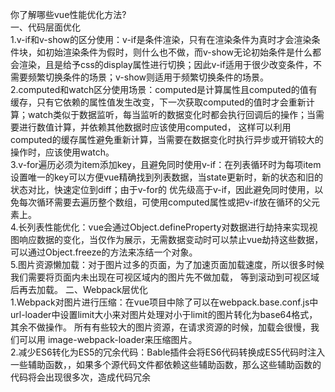 你了解哪些vue性能优化方法?  
一、代码层面优化  
  1.v-if和v-show的区分使用：v-if是条件渲染，只有在渲染条件为真时才会渲染条件块，如初始渲染条件为假时，则什么也不做，而v-show无论初始条件是什么都会渲染，且是给予css的display属性进行切换；因此v-if适用于很少改变条件，不需要频繁切换条件的场景；v-show则适用于频繁切换条件的场景。  
  2.computed和watch区分使用场景：computed是计算属性且computed的值有缓存，只有它依赖的属性值发生改变，下一次获取computed的值时才会重新计算；watch类似于数据监听，每当监听的数据变化时都会执行回调后的操作；当需要进行数值计算，并依赖其他数据时应该使用computed，
  这样可以利用computed的缓存属性避免重新计算，当需要在数据变化时执行异步或开销较大的操作时，应该使用watch。  
  3.v-for遍历必须为item添加key，且避免同时使用v-if：在列表循环时为每项item设置唯一的key可以方便vue精确找到列表数据，当state更新时，新的状态和旧的状态对比，快速定位到diff；由于v-for的
  优先级高于v-if，因此避免同时使用，以免每次循环需要去遍历整个数组，可使用computed属性或把v-if放在循环的父元素上。  
  4.长列表性能优化：vue会通过Object.defineProperty对数据进行劫持来实现视图响应数据的变化，当仅作为展示，无需数据变动时可以禁止vue劫持这些数据，可以通过Object.freeze的方法来冻结一个对象。  
  5.图片资源懒加载：对于图片过多的页面，为了加速页面加载速度，所以很多时候我们需要将页面内未出现在可视区域内的图片先不做加载， 等到滚动到可视区域后再去加载。 
二、Webpack层优化    
  1.Webpack对图片进行压缩：在vue项目中除了可以在webpack.base.conf.js中url-loader中设置limit大小来对图片处理对小于limit的图片转化为base64格式，其余不做操作。
  所有有些较大的图片资源，在请求资源的时候，加载会很慢，我们可以用 image-webpack-loader来压缩图片。  
  2.减少ES6转化为ES5的冗余代码：Bable插件会将ES6代码转换成ES5代码时注入一些辅助函数，，如果多个源代码文件都依赖这些辅助函数，那么这些辅助函数的代码将会出现很多次，造成代码冗余
  
